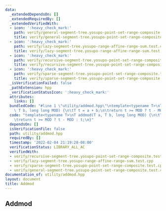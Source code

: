 ```yaml
---
data:
  _extendedDependsOn: []
  _extendedRequiredBy: []
  _extendedVerifiedWith:
  - icon: ':heavy_check_mark:'
    path: verify/general-segment-tree.yosupo-point-set-range-composite.test.cpp
    title: verify/general-segment-tree.yosupo-point-set-range-composite.test.cpp
  - icon: ':heavy_check_mark:'
    path: verify/lazy-segment-tree.yosupo-range-affine-range-sum.test.cpp
    title: verify/lazy-segment-tree.yosupo-range-affine-range-sum.test.cpp
  - icon: ':heavy_check_mark:'
    path: verify/recursive-segment-tree.yosupo-point-set-range-composite.test.cpp
    title: verify/recursive-segment-tree.yosupo-point-set-range-composite.test.cpp
  - icon: ':heavy_check_mark:'
    path: verify/sparse-segment-tree.yosupo-point-set-range-composite.test.cpp
    title: verify/sparse-segment-tree.yosupo-point-set-range-composite.test.cpp
  _isVerificationFailed: false
  _pathExtension: hpp
  _verificationStatusIcon: ':heavy_check_mark:'
  attributes:
    links: []
  bundledCode: "#line 1 \"utility/addmod.hpp\"\ntemplate<typename T>\nT addmod(T a,\
    \ T b, long long MOD) {\n\tT t = a + b;\n\treturn t >= MOD ? t - MOD : t;\n}\n"
  code: "template<typename T>\nT addmod(T a, T b, long long MOD) {\n\tT t = a + b;\n\
    \treturn t >= MOD ? t - MOD : t;\n}"
  dependsOn: []
  isVerificationFile: false
  path: utility/addmod.hpp
  requiredBy: []
  timestamp: '2022-02-04 21:19:28-08:00'
  verificationStatus: LIBRARY_ALL_AC
  verifiedWith:
  - verify/recursive-segment-tree.yosupo-point-set-range-composite.test.cpp
  - verify/lazy-segment-tree.yosupo-range-affine-range-sum.test.cpp
  - verify/sparse-segment-tree.yosupo-point-set-range-composite.test.cpp
  - verify/general-segment-tree.yosupo-point-set-range-composite.test.cpp
documentation_of: utility/addmod.hpp
layout: document
title: Addmod
---
```


## Addmod